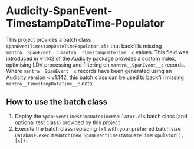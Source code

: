 # Audicity-SpanEvent-TimestampDateTime-Populator
This project provides a batch class `SpanEventTimestampDateTimePopulator.cls` that backfills missing `mantra__SpanEvent__c` `mantra__TimestampDateTime__c` values.
This field was introduced in v1.142 of the Audicity package provides a custom index, optimising LDV processing and filtering on  `mantra__SpanEvent__c` records. Where `mantra__SpanEvent__c` records have been generated using an Audicity version < v1.142, this batch class can be used to backfill missing `mantra__TimestampDateTime__c` data.

## How to use the batch class
1. Deploy the `SpanEventTimestampDateTimePopulator.cls` batch class (and optional test class) provided by this project
2. Execute the batch class replacing `[x]` with your preferred batch size 
`Database.executeBatch(new SpanEventTimestampDateTimePopulator(), [x]);`

